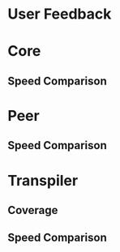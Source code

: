 # User Feedback

# Core

## Speed Comparison

# Peer

## Speed Comparison

# Transpiler

## Coverage

## Speed Comparison
